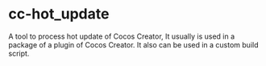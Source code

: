 # cc-hot_update

A tool to process hot update of Cocos Creator,
It usually is used in a package of a plugin of Cocos Creator.
It also can be used in a custom build script.